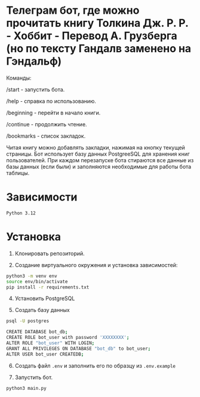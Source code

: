 # Телеграм бот, где можно прочитать книгу Толкина Дж. Р. Р. - Хоббит - Перевод А. Грузберга (но по тексту Гандалв заменено на Гэндальф)

Команды:

/start - запустить бота.

/help - справка по использованию.

/beginning - перейти в начало книги.

/continue - продолжить чтение.

/bookmarks - список закладок.

Читая книгу можно добавлять закладки, нажимая на кнопку текущей страницы.
Бот использует базу данных PostgreeSQL для хранения книг пользователей.
При каждом перезапуске бота стираются все данные из базы данных (если были) и заполняются необходимые для работы бота таблицы.


# Зависимости 

    Python 3.12

# Установка

1. Клонировать репозиторий.

2. Создание виртуального окружения и установка зависимостей:
```bash
python3 -m venv env
source env/bin/activate
pip install -r requirements.txt
```

4. Установить PostgreSQL

5. Создать базу данных
```bash
psql -U postgres
```
```bash
CREATE DATABASE bot_db;
CREATE ROLE bot_user with password 'XXXXXXXX';
ALTER ROLE "bot_user" WITH LOGIN;
GRANT ALL PRIVILEGES ON DATABASE "bot_db" to bot_user;
ALTER USER bot_user CREATEDB;
```

6. Создать файл `.env` и заполнить его по образцу из `.env.example`

7. Запуcтить бот.

```bash
python3 main.py
```



